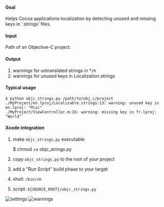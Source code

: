 #### Goal

Helps Cocoa applications localization by detecting unused and missing keys in '.strings' files.

#### Input

Path of an Objective-C project.

#### Output

1. warnings for untranslated strings in *.m
2. warnings for unused keys in Localization.strings

#### Typical usage

    $ python objc_strings.py /path/to/obj_c/project
    ./MyProject/en.lproj/Localizable.strings:13: warning: unused key in en.lproj: "Misc"
    ./MyProject/ViewController.m:16: warning: missing key in fr.lproj: "World"

#### Xcode integration

1. make `objc_strings.py` executable

    $ chmod +x objc_strings.py

1. copy `objc_strings.py` to the root of your project
2. add a "Run Script" build phase to your target
3. shell: `/bin/sh`
4. script: `${SOURCE_ROOT}/objc_strings.py`

![settings](https://github.com/nst/objc_strings/raw/master/images/settings.png "settings")
![warnings](https://github.com/nst/objc_strings/raw/master/images/warnings.png "warnings")
